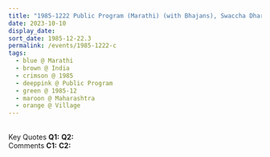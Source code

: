 ```yaml
---
title: "1985-1222 Public Program (Marathi) (with Bhajans), Swaccha Dharma (Clean Religion), Village (near Pune), Maharashtra, India"
date: 2023-10-10
display_date: 
sort_date: 1985-12-22.3
permalink: /events/1985-1222-c
tags:
  - blue @ Marathi
  - brown @ India
  - crimson @ 1985
  - deeppink @ Public Program
  - green @ 1985-12
  - maroon @ Maharashtra
  - orange @ Village
---
```


<br>

<wave-list>
  <list-title color="DarkSeaGreen" width="55">Key Quotes</list-title>
  <list-item color="BlanchedAlmond" width="280"><b>Q1:</b> <i></i></list-item>
  <list-item color="Lavender" width="280"><b>Q2:</b> <i></i></list-item>
</wave-list>

<br>

<wave-list>
  <list-title color="DarkSeaGreen" width="55">Comments</list-title>
  <list-item color="BlanchedAlmond" width="280"><b>C1:</b> <i></i></list-item>
  <list-item color="Lavender" width="280"><b>C2:</b> <i></i></list-item>
</wave-list>